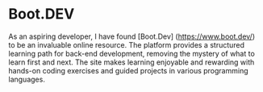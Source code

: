 # Boot.DEV

As an aspiring developer, I have found [Boot.Dev] (https://www.boot.dev/) to be an invaluable online resource. The platform provides a structured learning path for back-end development, removing the mystery of what to learn first and next. The site makes learning enjoyable and rewarding with hands-on coding exercises and guided projects in various programming languages.
